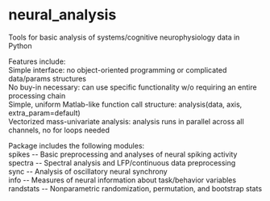 # neural_analysis
Tools for basic analysis of systems/cognitive neurophysiology data in Python  

Features include:  
Simple interface: no object-oriented programming or complicated data/params structures  
No buy-in necessary: can use specific functionality w/o requiring an entire processing chain  
Simple, uniform Matlab-like function call structure: analysis(data, axis, extra_param=default)  
Vectorized mass-univariate analysis: analysis runs in parallel across all channels, no for loops needed  

Package includes the following modules:  
spikes -- Basic preprocessing and analyses of neural spiking activity  
spectra -- Spectral analysis and LFP/continuous data preprocessing  
sync -- Analysis of oscillatory neural synchrony  
info -- Measures of neural information about task/behavior variables  
randstats -- Nonparametric randomization, permutation, and bootstrap stats  
